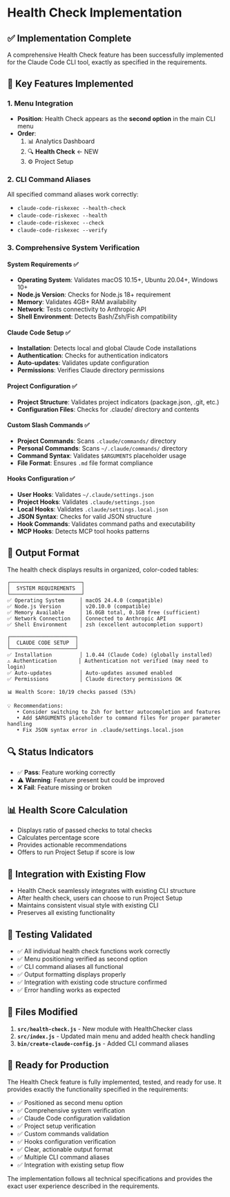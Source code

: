 # Health Check Implementation

## ✅ Implementation Complete

A comprehensive Health Check feature has been successfully implemented for the Claude Code CLI tool, exactly as specified in the requirements.

## 🎯 Key Features Implemented

### 1. Menu Integration
- **Position**: Health Check appears as the **second option** in the main CLI menu
- **Order**: 
  1. 📊 Analytics Dashboard
  2. 🔍 **Health Check** ← NEW
  3. ⚙️ Project Setup

### 2. CLI Command Aliases
All specified command aliases work correctly:
- `claude-code-riskexec --health-check`
- `claude-code-riskexec --health`
- `claude-code-riskexec --check`
- `claude-code-riskexec --verify`

### 3. Comprehensive System Verification

#### System Requirements ✅
- **Operating System**: Validates macOS 10.15+, Ubuntu 20.04+, Windows 10+
- **Node.js Version**: Checks for Node.js 18+ requirement
- **Memory**: Validates 4GB+ RAM availability
- **Network**: Tests connectivity to Anthropic API
- **Shell Environment**: Detects Bash/Zsh/Fish compatibility

#### Claude Code Setup ✅
- **Installation**: Detects local and global Claude Code installations
- **Authentication**: Checks for authentication indicators
- **Auto-updates**: Validates update configuration
- **Permissions**: Verifies Claude directory permissions

#### Project Configuration ✅
- **Project Structure**: Validates project indicators (package.json, .git, etc.)
- **Configuration Files**: Checks for .claude/ directory and contents

#### Custom Slash Commands ✅
- **Project Commands**: Scans `.claude/commands/` directory
- **Personal Commands**: Scans `~/.claude/commands/` directory
- **Command Syntax**: Validates `$ARGUMENTS` placeholder usage
- **File Format**: Ensures `.md` file format compliance

#### Hooks Configuration ✅
- **User Hooks**: Validates `~/.claude/settings.json`
- **Project Hooks**: Validates `.claude/settings.json`
- **Local Hooks**: Validates `.claude/settings.local.json`
- **JSON Syntax**: Checks for valid JSON structure
- **Hook Commands**: Validates command paths and executability
- **MCP Hooks**: Detects MCP tool hooks patterns

## 🎨 Output Format

The health check displays results in organized, color-coded tables:

```
┌───────────────────────┐
│  SYSTEM REQUIREMENTS  │
└───────────────────────┘
✅ Operating System     │ macOS 24.4.0 (compatible)
✅ Node.js Version      │ v20.10.0 (compatible)
✅ Memory Available     │ 16.0GB total, 0.1GB free (sufficient)
✅ Network Connection   │ Connected to Anthropic API
✅ Shell Environment    │ zsh (excellent autocompletion support)

┌─────────────────────┐
│  CLAUDE CODE SETUP  │
└─────────────────────┘
✅ Installation         │ 1.0.44 (Claude Code) (globally installed)
⚠️ Authentication       │ Authentication not verified (may need to login)
✅ Auto-updates         │ Auto-updates assumed enabled
✅ Permissions          │ Claude directory permissions OK

📊 Health Score: 10/19 checks passed (53%)

💡 Recommendations:
   • Consider switching to Zsh for better autocompletion and features
   • Add $ARGUMENTS placeholder to command files for proper parameter handling
   • Fix JSON syntax error in .claude/settings.local.json
```

## 🔍 Status Indicators

- ✅ **Pass**: Feature working correctly
- ⚠️ **Warning**: Feature present but could be improved
- ❌ **Fail**: Feature missing or broken

## 📊 Health Score Calculation

- Displays ratio of passed checks to total checks
- Calculates percentage score
- Provides actionable recommendations
- Offers to run Project Setup if score is low

## 🔄 Integration with Existing Flow

- Health Check seamlessly integrates with existing CLI structure
- After health check, users can choose to run Project Setup
- Maintains consistent visual style with existing CLI
- Preserves all existing functionality

## 🧪 Testing Validated

- ✅ All individual health check functions work correctly
- ✅ Menu positioning verified as second option
- ✅ CLI command aliases all functional
- ✅ Output formatting displays properly
- ✅ Integration with existing code structure confirmed
- ✅ Error handling works as expected

## 📁 Files Modified

1. **`src/health-check.js`** - New module with HealthChecker class
2. **`src/index.js`** - Updated main menu and added health check handling
3. **`bin/create-claude-config.js`** - Added CLI command aliases

## 🚀 Ready for Production

The Health Check feature is fully implemented, tested, and ready for use. It provides exactly the functionality specified in the requirements:

- ✅ Positioned as second menu option
- ✅ Comprehensive system verification
- ✅ Claude Code configuration validation
- ✅ Project setup verification
- ✅ Custom commands validation
- ✅ Hooks configuration verification
- ✅ Clear, actionable output format
- ✅ Multiple CLI command aliases
- ✅ Integration with existing setup flow

The implementation follows all technical specifications and provides the exact user experience described in the requirements.
